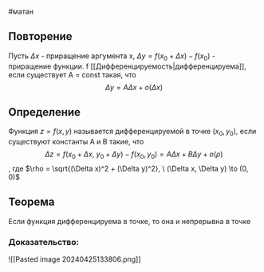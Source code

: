 #матан 
## Повторение
Пусть $\Delta x$ - приращение аргумента x, $\Delta y = f(x_0 + \Delta x) - f(x_0)$ - приращение функции. f [[Дифференцируемость|дифференцируема]], если существует A = const такая, что 
$$\Delta y = A \Delta x + o(\Delta x)$$
## Определение
Функция $z = f(x, y)$ называется дифференцируемой в точке $(x_0, y_0)$, если существуют константы A и B такие, что $$\Delta z = f(x_0 + \Delta x, \ y_0 + \Delta y) - f(x_0, y_0) = A \Delta x + B \Delta y + o(\rho)$$, где $\rho = \sqrt{(\Delta x)^2 + (\Delta y)^2}, \ (\Delta x, \Delta y) \to (0, 0)$
## Теорема
Если функция дифференцируема в точке, то она и непрерывна в точке
### Доказательство:
![[Pasted image 20240425133806.png]]